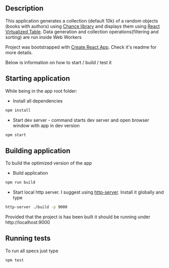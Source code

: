 ## Description
This application generates a collection (default 10k) of a random objects (books with authors) using
 [Chance library](http://chancejs.com/) and displays them using [React Virtualized Table](https://github.com/bvaughn/react-virtualized).
 Data generation and collection operations(filtering and sorting) are run inside Web Workers

Project was bootstrapped with [Create React App](https://github.com/facebookincubator/create-react-app).
Check it's readme for more details. 

Below is information on how to start / build / test it  

## Starting application
While being in the app root folder: 

- Install all dependencies
```sh
npm install
```

- Start dev server - command starts dev server and open browser window with app in dev version
```sh
npm start
```

## Building application
To build the optimized version of the app
- Build application
```sh
npm run build
```
- Start local http server. I suggest using  [http-server](https://github.com/indexzero/http-server). Install it globally and type 

```sh
http-server ./build -p 9000
``` 

Provided that the project is has been built it should be running under http://localhost:9000

## Running tests

To run all specs just type
```sh
npm test
``` 
